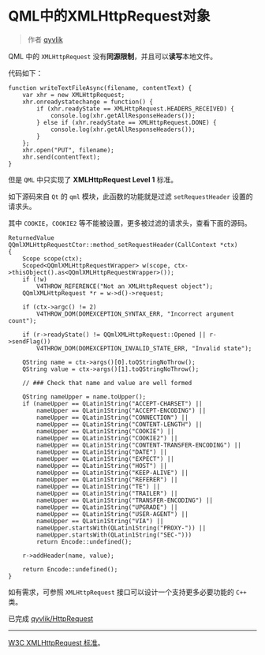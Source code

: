 # QML中的XMLHttpRequest对象

> 作者 [qyvlik](http://blog.qyvlik.space)

QML 中的 `XMLHttpRequest` 没有**同源限制**，并且可以**读写**本地文件。

代码如下：

```
function writeTextFileAsync(filename, contentText) {
    var xhr = new XMLHttpRequest;
    xhr.onreadystatechange = function() {
        if (xhr.readyState == XMLHttpRequest.HEADERS_RECEIVED) {
            console.log(xhr.getAllResponseHeaders());
        } else if (xhr.readyState == XMLHttpRequest.DONE) {
            console.log(xhr.getAllResponseHeaders());
        }
    };
    xhr.open("PUT", filename);
    xhr.send(contentText);
}
```

但是 `QML` 中只实现了 **XMLHttpRequest Level 1** 标准。

如下源码来自 `Qt` 的 `qml` 模块，此函数的功能就是过滤 `setRequestHeader` 设置的请求头。

其中 `COOKIE`，`COOKIE2` 等不能被设置，更多被过滤的请求头，查看下面的源码。

```
ReturnedValue QQmlXMLHttpRequestCtor::method_setRequestHeader(CallContext *ctx)
{
    Scope scope(ctx);
    Scoped<QQmlXMLHttpRequestWrapper> w(scope, ctx->thisObject().as<QQmlXMLHttpRequestWrapper>());
    if (!w)
        V4THROW_REFERENCE("Not an XMLHttpRequest object");
    QQmlXMLHttpRequest *r = w->d()->request;

    if (ctx->argc() != 2)
        V4THROW_DOM(DOMEXCEPTION_SYNTAX_ERR, "Incorrect argument count");

    if (r->readyState() != QQmlXMLHttpRequest::Opened || r->sendFlag())
        V4THROW_DOM(DOMEXCEPTION_INVALID_STATE_ERR, "Invalid state");

    QString name = ctx->args()[0].toQStringNoThrow();
    QString value = ctx->args()[1].toQStringNoThrow();

    // ### Check that name and value are well formed

    QString nameUpper = name.toUpper();
    if (nameUpper == QLatin1String("ACCEPT-CHARSET") ||
        nameUpper == QLatin1String("ACCEPT-ENCODING") ||
        nameUpper == QLatin1String("CONNECTION") ||
        nameUpper == QLatin1String("CONTENT-LENGTH") ||
        nameUpper == QLatin1String("COOKIE") ||
        nameUpper == QLatin1String("COOKIE2") ||
        nameUpper == QLatin1String("CONTENT-TRANSFER-ENCODING") ||
        nameUpper == QLatin1String("DATE") ||
        nameUpper == QLatin1String("EXPECT") ||
        nameUpper == QLatin1String("HOST") ||
        nameUpper == QLatin1String("KEEP-ALIVE") ||
        nameUpper == QLatin1String("REFERER") ||
        nameUpper == QLatin1String("TE") ||
        nameUpper == QLatin1String("TRAILER") ||
        nameUpper == QLatin1String("TRANSFER-ENCODING") ||
        nameUpper == QLatin1String("UPGRADE") ||
        nameUpper == QLatin1String("USER-AGENT") ||
        nameUpper == QLatin1String("VIA") ||
        nameUpper.startsWith(QLatin1String("PROXY-")) ||
        nameUpper.startsWith(QLatin1String("SEC-")))
        return Encode::undefined();

    r->addHeader(name, value);

    return Encode::undefined();
}
```

如有需求，可参照 `XMLHttpRequest` 接口可以设计一个支持更多必要功能的 `C++` 类。

已完成 [qyvlik/HttpRequest](https://github.com/qyvlik/HttpRequest)

---

[W3C XMLHttpRequest 标准](http://www.w3.org/TR/XMLHttpRequest/)。
